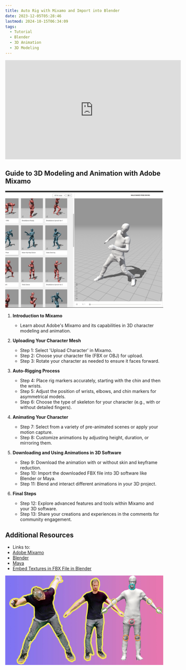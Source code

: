 ```yaml
---
title: Auto Rig with Mixamo and Import into Blender
date: 2023-12-05T05:28:46
lastmod: 2024-10-15T06:34:09
tags:
  - Tutorial
  - Blender
  - 3D Animation
  - 3D Modeling
---
```


<div class="iframe-16-9-container">
<iframe class="youTubeIframe" width="560" height="315" src="https://www.youtube.com/embed/0-FWVd6oCXg?si=9WM6_H1rvOE9dato" title="YouTube video player" frameborder="0" allow="accelerometer; autoplay; clipboard-write; encrypted-media; gyroscope; picture-in-picture; web-share" allowfullscreen></iframe>
</div>

## Guide to 3D Modeling and Animation with Adobe Mixamo

[![Auto Rigging in Mixamo](./attachments/20231205-auto-rigging-in-mixamo.png)](./attachments/20231205-auto-rigging-in-mixamo.png)

1. **Introduction to Mixamo**

   - Learn about Adobe's Mixamo and its capabilities in 3D character modeling and animation.

2. **Uploading Your Character Mesh**

   - Step 1: Select 'Upload Character' in Mixamo.
   - Step 2: Choose your character file (FBX or OBJ) for upload.
   - Step 3: Rotate your character as needed to ensure it faces forward.

3. **Auto-Rigging Process**

   - Step 4: Place rig markers accurately, starting with the chin and then the wrists.
   - Step 5: Adjust the position of wrists, elbows, and chin markers for asymmetrical models.
   - Step 6: Choose the type of skeleton for your character (e.g., with or without detailed fingers).

4. **Animating Your Character**

   - Step 7: Select from a variety of pre-animated scenes or apply your motion capture.
   - Step 8: Customize animations by adjusting height, duration, or mirroring them.

5. **Downloading and Using Animations in 3D Software**

   - Step 9: Download the animation with or without skin and keyframe reduction.
   - Step 10: Import the downloaded FBX file into 3D software like Blender or Maya.
   - Step 11: Blend and interact different animations in your 3D project.

6. **Final Steps**
   - Step 12: Explore advanced features and tools within Mixamo and your 3D software.
   - Step 13: Share your creations and experiences in the comments for community engagement.

## Additional Resources

- Links to:
- [Adobe Mixamo](https://www.mixamo.com/)
- [Blender](./blender.md)
- [Maya](../maya/maya.md)
- [Embed Textures in FBX File in Blender](./embed-textures-in-fbx-export-blender.md)

[![Mixamo Auto Rig Video Tutorial](./attachments/20231205-mixamo-auto-rig.jpg)](https://youtu.be/0-FWVd6oCXg)
